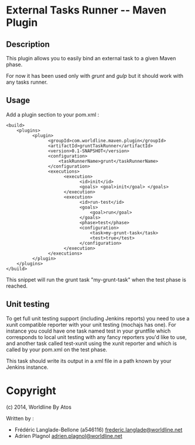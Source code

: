 # External Tasks Runner -- Maven Plugin

## Description

This plugin allows you to easily bind an external task to a given Maven phase.

For now it has been used only with *grunt* and *gulp* but it should work with any tasks runner.

## Usage

Add a plugin section to your pom.xml :

	<build>
		<plugins>
              <plugin>
                    <groupId>com.worldline.maven.plugin</groupId>
                    <artifactId>gruntTaskRunner</artifactId>
                    <version>0.1-SNAPSHOT</version>
                    <configuration>
                        <taskRunnerName>grunt</taskRunnerName>
                    </configuration>
                    <executions>
                          <execution>
                                <id>init</id>
                                <goals> <goal>init</goal> </goals>
                          </execution>
                          <execution>
                                <id>run-test</id>
                                <goals>
                                    <goal>run</goal>
                                </goals>
                                <phase>test</phase>
                                <configuration>
                                    <task>my-grunt-task</task>
                                    <test>true</test>
                                </configuration>
                          </execution>
                    </executions>
              </plugin>
		</plugins>
	</build>

This snippet will run the grunt task "my-grunt-task" when the test phase is reached.


## Unit testing

To get full unit testing support (including Jenkins reports) you need to use
a xunit compatible reporter with your unit testing (mochajs has one).
For instance you could have one task named test in your gruntfile which corresponds
to local unit testing with any fancy reporters you'd like to use, and another task
called test-xunit using the xunit reporter and which is called by your pom.xml on the
test phase.

This task should write its output in a xml file in a path known by your Jenkins instance.


# Copyright

(c) 2014, Worldline By Atos

Written by :
 - Frédéric Langlade-Bellone (a546116) <frederic.langlade@worldline.net>
 - Adrien Plagnol <adrien.plagnol@worldline.net>


